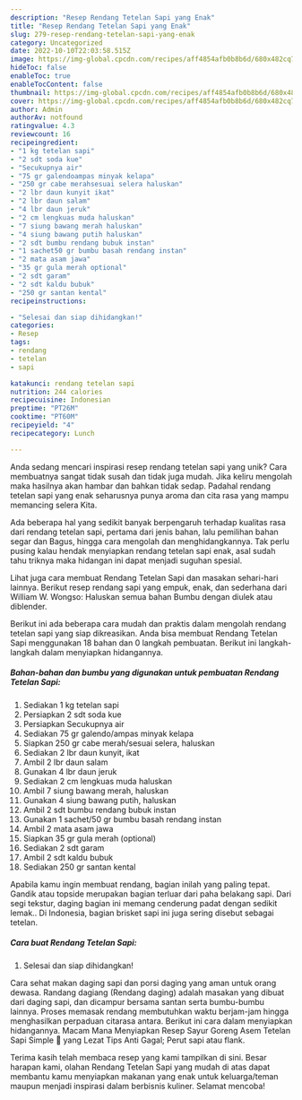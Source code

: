 ```yaml
---
description: "Resep Rendang Tetelan Sapi yang Enak"
title: "Resep Rendang Tetelan Sapi yang Enak"
slug: 279-resep-rendang-tetelan-sapi-yang-enak
category: Uncategorized
date: 2022-10-10T22:03:58.515Z
image: https://img-global.cpcdn.com/recipes/aff4854afb0b8b6d/680x482cq70/rendang-tetelan-sapi-foto-resep-utama.jpg
hideToc: false
enableToc: true
enableTocContent: false
thumbnail: https://img-global.cpcdn.com/recipes/aff4854afb0b8b6d/680x482cq70/rendang-tetelan-sapi-foto-resep-utama.jpg
cover: https://img-global.cpcdn.com/recipes/aff4854afb0b8b6d/680x482cq70/rendang-tetelan-sapi-foto-resep-utama.jpg
author: Admin
authorAv: notfound
ratingvalue: 4.3
reviewcount: 16
recipeingredient:
- "1 kg tetelan sapi"
- "2 sdt soda kue"
- "Secukupnya air"
- "75 gr galendoampas minyak kelapa"
- "250 gr cabe merahsesuai selera haluskan"
- "2 lbr daun kunyit ikat"
- "2 lbr daun salam"
- "4 lbr daun jeruk"
- "2 cm lengkuas muda haluskan"
- "7 siung bawang merah haluskan"
- "4 siung bawang putih haluskan"
- "2 sdt bumbu rendang bubuk instan"
- "1 sachet50 gr bumbu basah rendang instan"
- "2 mata asam jawa"
- "35 gr gula merah optional"
- "2 sdt garam"
- "2 sdt kaldu bubuk"
- "250 gr santan kental"
recipeinstructions:

- "Selesai dan siap dihidangkan!"
categories:
- Resep
tags:
- rendang
- tetelan
- sapi

katakunci: rendang tetelan sapi 
nutrition: 244 calories
recipecuisine: Indonesian
preptime: "PT26M"
cooktime: "PT60M"
recipeyield: "4"
recipecategory: Lunch

---
```





Anda sedang mencari inspirasi resep rendang tetelan sapi yang unik? Cara membuatnya sangat tidak susah dan tidak juga mudah. Jika keliru mengolah maka hasilnya akan hambar dan bahkan tidak sedap. Padahal rendang tetelan sapi yang enak seharusnya punya aroma dan cita rasa yang mampu memancing selera Kita.





Ada beberapa hal yang sedikit banyak berpengaruh terhadap kualitas rasa dari rendang tetelan sapi, pertama dari jenis bahan, lalu pemilihan bahan segar dan Bagus, hingga cara mengolah dan menghidangkannya. Tak perlu pusing kalau hendak menyiapkan rendang tetelan sapi enak,      asal sudah tahu triknya maka hidangan ini dapat menjadi suguhan spesial.














Lihat juga cara membuat Rendang Tetelan Sapi dan masakan sehari-hari lainnya. Berikut resep rendang sapi yang empuk, enak, dan sederhana dari William W. Wongso: Haluskan semua bahan Bumbu dengan diulek atau diblender.






Berikut ini ada beberapa cara mudah dan praktis dalam mengolah rendang tetelan sapi yang siap dikreasikan. Anda bisa membuat Rendang Tetelan Sapi menggunakan 18 bahan dan 0 langkah pembuatan. Berikut ini langkah-langkah dalam menyiapkan hidangannya.

<!--inarticleads1-->

##### Bahan-bahan dan bumbu yang digunakan untuk pembuatan Rendang Tetelan Sapi:

1. Sediakan 1 kg tetelan sapi
1. Persiapkan 2 sdt soda kue
1. Persiapkan Secukupnya air
1. Sediakan 75 gr galendo/ampas minyak kelapa
1. Siapkan 250 gr cabe merah/sesuai selera, haluskan
1. Sediakan 2 lbr daun kunyit, ikat
1. Ambil 2 lbr daun salam
1. Gunakan 4 lbr daun jeruk
1. Sediakan 2 cm lengkuas muda haluskan
1. Ambil 7 siung bawang merah, haluskan
1. Gunakan 4 siung bawang putih, haluskan
1. Ambil 2 sdt bumbu rendang bubuk instan
1. Gunakan 1 sachet/50 gr bumbu basah rendang instan
1. Ambil 2 mata asam jawa
1. Siapkan 35 gr gula merah (optional)
1. Sediakan 2 sdt garam
1. Ambil 2 sdt kaldu bubuk
1. Sediakan 250 gr santan kental


Apabila kamu ingin membuat rendang, bagian inilah yang paling tepat. Gandik atau topside merupakan bagian terluar dari paha belakang sapi. Dari segi tekstur, daging bagian ini memang cenderung padat dengan sedikit lemak.. Di Indonesia, bagian brisket sapi ini juga sering disebut sebagai tetelan. 

<!--inarticleads2-->

##### Cara buat Rendang Tetelan Sapi:


1. Selesai dan siap dihidangkan!

Cara sehat makan daging sapi dan porsi daging yang aman untuk orang dewasa. Randang dagiang (Rendang daging) adalah masakan yang dibuat dari daging sapi, dan dicampur bersama santan serta bumbu-bumbu lainnya. Proses memasak rendang membutuhkan waktu berjam-jam hingga menghasilkan perpaduan citarasa antara. Berikut ini cara dalam menyiapkan hidangannya. Macam Mana Menyiapkan Resep Sayur Goreng Asem Tetelan Sapi Simple 🍲 yang Lezat Tips Anti Gagal; Perut sapi atau flank. 

Terima kasih telah membaca resep yang kami tampilkan di sini. Besar harapan kami, olahan Rendang Tetelan Sapi yang mudah di atas dapat membantu kamu menyiapkan makanan yang enak untuk keluarga/teman maupun menjadi inspirasi dalam berbisnis kuliner. Selamat mencoba!
